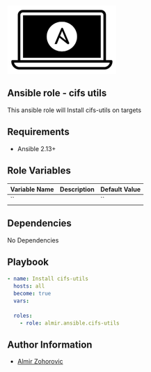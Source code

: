 <img src="https://raw.githubusercontent.com/geerlingguy/mac-dev-playbook/master/files/Mac-Dev-Playbook-Logo.png" width="250" height="156" alt="Playbook Logo" /> 

## Ansible role - cifs utils 

This ansible role will Install cifs-utils on targets

## Requirements

- Ansible 2.13+

## Role Variables

| Variable Name         | Description                                                          | Default Value                                                       |
|-----------------------|----------------------------------------------------------------------|---------------------------------------------------------------------|
| ``  |                            | `` |


## Dependencies

No Dependencies

## Playbook

```yaml
- name: Install cifs-utils
  hosts: all
  become: true
  vars:

  roles:
    - role: almir.ansible.cifs-utils
```

## Author Information

-   [Almir Zohorovic](https://github.com/brcak-zmaj)